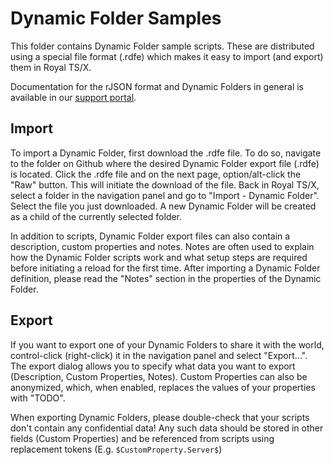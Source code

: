 # Dynamic Folder Samples

This folder contains Dynamic Folder sample scripts. These are distributed using a special file format (.rdfe) which makes it easy to import (and export) them in Royal TS/X.

Documentation for the rJSON format and Dynamic Folders in general is available in our [support portal](https://www.royalapplications.com/go/kb-all-royaljson).

## Import

To import a Dynamic Folder, first download the .rdfe file. To do so, navigate to the folder on Github where the desired Dynamic Folder export file (.rdfe) is located. Click the .rdfe file and on the next page, option/alt-click the "Raw" button. This will initiate the download of the file. Back in Royal TS/X, select a folder in the navigation panel and go to "Import - Dynamic Folder". Select the file you just downloaded. A new Dynamic Folder will be created as a child of the currently selected folder.

In addition to scripts, Dynamic Folder export files can also contain a description, custom properties and notes. Notes are often used to explain how the Dynamic Folder scripts work and what setup steps are required before initiating a reload for the first time. After importing a Dynamic Folder definition, please read the "Notes" section in the properties of the Dynamic Folder.

## Export

If you want to export one of your Dynamic Folders to share it with the world, control-click (right-click) it in the navigation panel and select "Export...". The export dialog allows you to specify what data you want to export (Description, Custom Properties, Notes). Custom Properties can also be anonymized, which, when enabled, replaces the values of your properties with "TODO".

When exporting Dynamic Folders, please double-check that your scripts don't contain any confidential data! Any such data should be stored in other fields (Custom Properties) and be referenced from scripts using replacement tokens (E.g. `$CustomProperty.Server$`)
